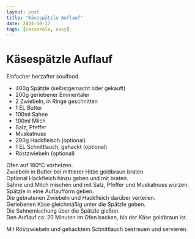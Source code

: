 ```yaml
---
layout: post
title: "Käsespätzle Auflauf"
date: 2024-10-17
tags: [casserole, easy]
---
```

# Käsespätzle Auflauf
Einfacher herzafter soulfood.

- 400g Spätzle (selbstgemacht oder gekauft)
- 200g geriebener Emmentaler
- 2 Zwiebeln, in Ringe geschnitten
- 1 EL Butter
- 100ml Sahne
- 100ml Milch
- Salz, Pfeffer
- Muskatnuss
- 200g Hackfleisch (optional)
- 1 EL Schnittlauch, gehackt (optional)
- Röstzwiebeln (optional)

Ofen auf 180°C vorheizen.  
Zwiebeln in Butter bei mittlerer Hitze goldbraun braten.  
Optional Hackfleich hinzu geben und mit braten.  
Sahne und Milch mischen und mit Salz, Pfeffer und Muskatnuss würzen.  
Spätzle in eine Auflaufform geben.  
Die gebratenen Zwiebeln und Hackfleich darüber verteilen.  
Geriebenen Käse gleichmäßig unter die Spätzle geben.  
Die Sahnemischung über die Spätzle gießen.  
Den Auflauf ca. 20 Minuten im Ofen backen, bis der Käse goldbraun ist.  

Mit Röstzwiebeln und gehacktem Schnittlauch bestreuen und servieren.
